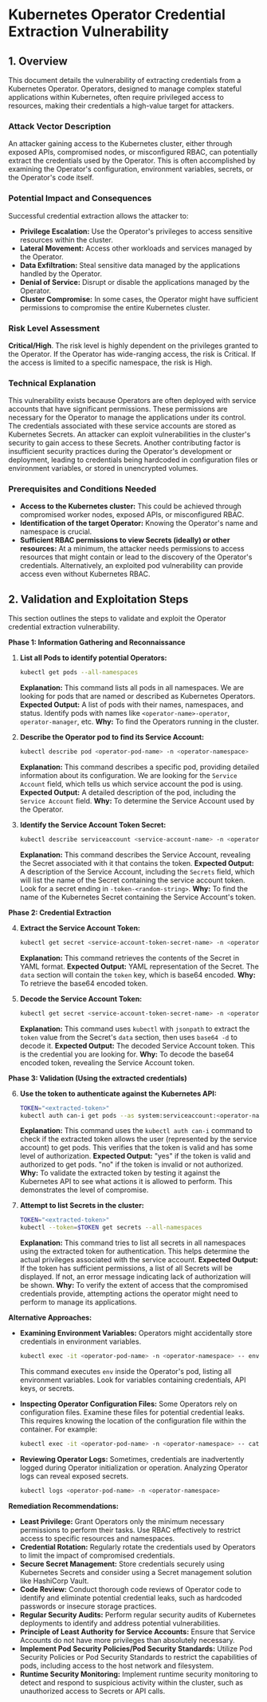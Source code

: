 
# Kubernetes Operator Credential Extraction Vulnerability

## 1. Overview

This document details the vulnerability of extracting credentials from a Kubernetes Operator. Operators, designed to manage complex stateful applications within Kubernetes, often require privileged access to resources, making their credentials a high-value target for attackers.

### Attack Vector Description

An attacker gaining access to the Kubernetes cluster, either through exposed APIs, compromised nodes, or misconfigured RBAC, can potentially extract the credentials used by the Operator. This is often accomplished by examining the Operator's configuration, environment variables, secrets, or the Operator's code itself.

### Potential Impact and Consequences

Successful credential extraction allows the attacker to:

*   **Privilege Escalation:** Use the Operator's privileges to access sensitive resources within the cluster.
*   **Lateral Movement:** Access other workloads and services managed by the Operator.
*   **Data Exfiltration:** Steal sensitive data managed by the applications handled by the Operator.
*   **Denial of Service:** Disrupt or disable the applications managed by the Operator.
*   **Cluster Compromise:** In some cases, the Operator might have sufficient permissions to compromise the entire Kubernetes cluster.

### Risk Level Assessment

**Critical/High**. The risk level is highly dependent on the privileges granted to the Operator. If the Operator has wide-ranging access, the risk is Critical. If the access is limited to a specific namespace, the risk is High.

### Technical Explanation

This vulnerability exists because Operators are often deployed with service accounts that have significant permissions. These permissions are necessary for the Operator to manage the applications under its control. The credentials associated with these service accounts are stored as Kubernetes Secrets. An attacker can exploit vulnerabilities in the cluster's security to gain access to these Secrets. Another contributing factor is insufficient security practices during the Operator's development or deployment, leading to credentials being hardcoded in configuration files or environment variables, or stored in unencrypted volumes.

### Prerequisites and Conditions Needed

*   **Access to the Kubernetes cluster:** This could be achieved through compromised worker nodes, exposed APIs, or misconfigured RBAC.
*   **Identification of the target Operator:** Knowing the Operator's name and namespace is crucial.
*   **Sufficient RBAC permissions to view Secrets (ideally) or other resources:** At a minimum, the attacker needs permissions to access resources that might contain or lead to the discovery of the Operator's credentials.  Alternatively, an exploited pod vulnerability can provide access even without Kubernetes RBAC.

## 2. Validation and Exploitation Steps

This section outlines the steps to validate and exploit the Operator credential extraction vulnerability.

**Phase 1: Information Gathering and Reconnaissance**

1.  **List all Pods to identify potential Operators:**

    ```bash
    kubectl get pods --all-namespaces
    ```

    **Explanation:** This command lists all pods in all namespaces.  We are looking for pods that are named or described as Kubernetes Operators.
    **Expected Output:** A list of pods with their names, namespaces, and status.  Identify pods with names like `<operator-name>-operator`, `operator-manager`, etc.
    **Why:**  To find the Operators running in the cluster.

2.  **Describe the Operator pod to find its Service Account:**

    ```bash
    kubectl describe pod <operator-pod-name> -n <operator-namespace>
    ```

    **Explanation:** This command describes a specific pod, providing detailed information about its configuration. We are looking for the `Service Account` field, which tells us which service account the pod is using.
    **Expected Output:** A detailed description of the pod, including the `Service Account` field.
    **Why:**  To determine the Service Account used by the Operator.

3.  **Identify the Service Account Token Secret:**

    ```bash
    kubectl describe serviceaccount <service-account-name> -n <operator-namespace>
    ```

    **Explanation:** This command describes the Service Account, revealing the Secret associated with it that contains the token.
    **Expected Output:**  A description of the Service Account, including the `Secrets` field, which will list the name of the Secret containing the service account token.  Look for a secret ending in `-token-<random-string>`.
    **Why:** To find the name of the Kubernetes Secret containing the Service Account's token.

**Phase 2: Credential Extraction**

4.  **Extract the Service Account Token:**

    ```bash
    kubectl get secret <service-account-token-secret-name> -n <operator-namespace> -o yaml
    ```

    **Explanation:** This command retrieves the contents of the Secret in YAML format.
    **Expected Output:** YAML representation of the Secret.  The `data` section will contain the `token` key, which is base64 encoded.
    **Why:** To retrieve the base64 encoded token.

5.  **Decode the Service Account Token:**

    ```bash
    kubectl get secret <service-account-token-secret-name> -n <operator-namespace> -o jsonpath='{.data.token}' | base64 -d
    ```

    **Explanation:** This command uses `kubectl` with `jsonpath` to extract the `token` value from the Secret's `data` section, then uses `base64 -d` to decode it.
    **Expected Output:** The decoded Service Account token.  This is the credential you are looking for.
    **Why:** To decode the base64 encoded token, revealing the Service Account token.

**Phase 3: Validation (Using the extracted credentials)**

6.  **Use the token to authenticate against the Kubernetes API:**

    ```bash
    TOKEN="<extracted-token>"
    kubectl auth can-i get pods --as system:serviceaccount:<operator-namespace>:<service-account-name> --token=$TOKEN
    ```

    **Explanation:** This command uses the `kubectl auth can-i` command to check if the extracted token allows the user (represented by the service account) to get pods.  This verifies that the token is valid and has some level of authorization.
    **Expected Output:**  "yes" if the token is valid and authorized to get pods.  "no" if the token is invalid or not authorized.
    **Why:** To validate the extracted token by testing it against the Kubernetes API to see what actions it is allowed to perform.  This demonstrates the level of compromise.

7.  **Attempt to list Secrets in the cluster:**

    ```bash
    TOKEN="<extracted-token>"
    kubectl --token=$TOKEN get secrets --all-namespaces
    ```

    **Explanation:** This command tries to list all secrets in all namespaces using the extracted token for authentication. This helps determine the actual privileges associated with the service account.
    **Expected Output:** If the token has sufficient permissions, a list of all Secrets will be displayed. If not, an error message indicating lack of authorization will be shown.
    **Why:** To verify the extent of access that the compromised credentials provide, attempting actions the operator might need to perform to manage its applications.

**Alternative Approaches:**

*   **Examining Environment Variables:**  Operators might accidentally store credentials in environment variables.
    ```bash
    kubectl exec -it <operator-pod-name> -n <operator-namespace> -- env
    ```
    This command executes `env` inside the Operator's pod, listing all environment variables. Look for variables containing credentials, API keys, or secrets.

*   **Inspecting Operator Configuration Files:**  Some Operators rely on configuration files.  Examine these files for potential credential leaks. This requires knowing the location of the configuration file within the container. For example:

    ```bash
    kubectl exec -it <operator-pod-name> -n <operator-namespace> -- cat /path/to/config/file.yaml
    ```

*   **Reviewing Operator Logs:** Sometimes, credentials are inadvertently logged during Operator initialization or operation. Analyzing Operator logs can reveal exposed secrets.

    ```bash
    kubectl logs <operator-pod-name> -n <operator-namespace>
    ```

**Remediation Recommendations:**

*   **Least Privilege:**  Grant Operators only the minimum necessary permissions to perform their tasks. Use RBAC effectively to restrict access to specific resources and namespaces.
*   **Credential Rotation:** Regularly rotate the credentials used by Operators to limit the impact of compromised credentials.
*   **Secure Secret Management:**  Store credentials securely using Kubernetes Secrets and consider using a Secret management solution like HashiCorp Vault.
*   **Code Review:**  Conduct thorough code reviews of Operator code to identify and eliminate potential credential leaks, such as hardcoded passwords or insecure storage practices.
*   **Regular Security Audits:**  Perform regular security audits of Kubernetes deployments to identify and address potential vulnerabilities.
*   **Principle of Least Authority for Service Accounts:**  Ensure that Service Accounts do not have more privileges than absolutely necessary.
*   **Implement Pod Security Policies/Pod Security Standards:**  Utilize Pod Security Policies or Pod Security Standards to restrict the capabilities of pods, including access to the host network and filesystem.
*   **Runtime Security Monitoring:** Implement runtime security monitoring to detect and respond to suspicious activity within the cluster, such as unauthorized access to Secrets or API calls.
